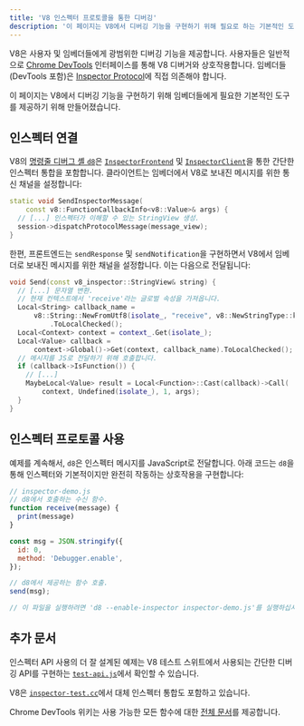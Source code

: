 ```yaml
---
title: 'V8 인스펙터 프로토콜을 통한 디버깅'
description: '이 페이지는 V8에서 디버깅 기능을 구현하기 위해 필요로 하는 기본적인 도구를 제공하기 위해 만들어졌습니다.'
---
```

V8은 사용자 및 임베더들에게 광범위한 디버깅 기능을 제공합니다. 사용자들은 일반적으로 [Chrome DevTools](https://developer.chrome.com/devtools) 인터페이스를 통해 V8 디버거와 상호작용합니다. 임베더들(DevTools 포함)은 [Inspector Protocol](https://chromedevtools.github.io/debugger-protocol-viewer/tot/)에 직접 의존해야 합니다.

이 페이지는 V8에서 디버깅 기능을 구현하기 위해 임베더들에게 필요한 기본적인 도구를 제공하기 위해 만들어졌습니다.

## 인스펙터 연결

V8의 [명령줄 디버그 셸 `d8`](/docs/d8)은 [`InspectorFrontend`](https://cs.chromium.org/chromium/src/v8/src/d8/d8.cc?l=2286&rcl=608c4a9c391f3b7cac68068d61f2a8996f216973) 및 [`InspectorClient`](https://cs.chromium.org/chromium/src/v8/src/d8/d8.cc?l=2355&rcl=608c4a9c391f3b7cac68068d61f2a8996f216973)을 통한 간단한 인스펙터 통합을 포함합니다. 클라이언트는 임베더에서 V8로 보내진 메시지를 위한 통신 채널을 설정합니다:

```cpp
static void SendInspectorMessage(
    const v8::FunctionCallbackInfo<v8::Value>& args) {
  // [...] 인스펙터가 이해할 수 있는 StringView 생성.
  session->dispatchProtocolMessage(message_view);
}
```

한편, 프론트엔드는 `sendResponse` 및 `sendNotification`을 구현하면서 V8에서 임베더로 보내진 메시지를 위한 채널을 설정합니다. 이는 다음으로 전달됩니다:

```cpp
void Send(const v8_inspector::StringView& string) {
  // [...] 문자열 변환.
  // 현재 컨텍스트에서 'receive'라는 글로벌 속성을 가져옵니다.
  Local<String> callback_name =
      v8::String::NewFromUtf8(isolate_, "receive", v8::NewStringType::kNormal)
          .ToLocalChecked();
  Local<Context> context = context_.Get(isolate_);
  Local<Value> callback =
      context->Global()->Get(context, callback_name).ToLocalChecked();
  // 메시지를 JS로 전달하기 위해 호출합니다.
  if (callback->IsFunction()) {
    // [...]
    MaybeLocal<Value> result = Local<Function>::Cast(callback)->Call(
        context, Undefined(isolate_), 1, args);
  }
}
```

## 인스펙터 프로토콜 사용

예제를 계속해서, `d8`은 인스펙터 메시지를 JavaScript로 전달합니다. 아래 코드는 `d8`을 통해 인스펙터와 기본적이지만 완전히 작동하는 상호작용을 구현합니다:

```js
// inspector-demo.js
// d8에서 호출하는 수신 함수.
function receive(message) {
  print(message)
}

const msg = JSON.stringify({
  id: 0,
  method: 'Debugger.enable',
});

// d8에서 제공하는 함수 호출.
send(msg);

// 이 파일을 실행하려면 'd8 --enable-inspector inspector-demo.js'를 실행하십시오.
```

## 추가 문서

인스펙터 API 사용의 더 잘 설계된 예제는 V8 테스트 스위트에서 사용되는 간단한 디버깅 API를 구현하는 [`test-api.js`](https://cs.chromium.org/chromium/src/v8/test/debugger/test-api.js?type=cs&q=test-api&l=1)에서 확인할 수 있습니다.

V8은 [`inspector-test.cc`](https://cs.chromium.org/chromium/src/v8/test/inspector/inspector-test.cc?q=inspector-te+package:%5Echromium$&l=1)에서 대체 인스펙터 통합도 포함하고 있습니다.

Chrome DevTools 위키는 사용 가능한 모든 함수에 대한 [전체 문서](https://chromedevtools.github.io/debugger-protocol-viewer/tot/)를 제공합니다.
